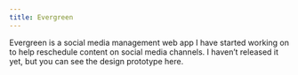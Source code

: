 ```yaml
---
title: Evergreen
---
```


Evergreen is a social media management web app I have started working on to help reschedule content on social media channels. I haven’t released it yet, but you can see the design prototype here. 
